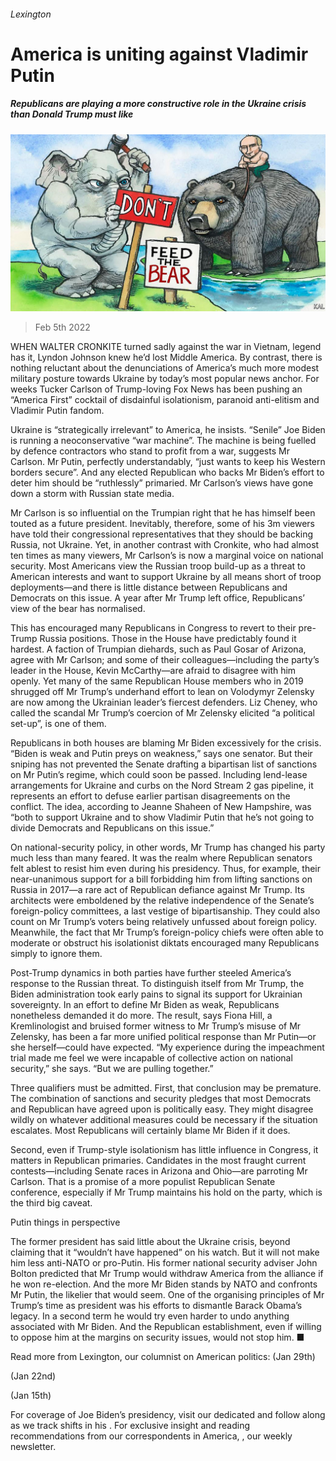 ###### Lexington

# America is uniting against Vladimir Putin 

##### Republicans are playing a more constructive role in the Ukraine crisis than Donald Trump must like 

![image](images/20220205_USD000_0.jpg) 

> Feb 5th 2022 

WHEN WALTER CRONKITE turned sadly against the war in Vietnam, legend has it, Lyndon Johnson knew he’d lost Middle America. By contrast, there is nothing reluctant about the denunciations of America’s much more modest military posture towards Ukraine by today’s most popular news anchor. For weeks Tucker Carlson of Trump-loving Fox News has been pushing an “America First” cocktail of disdainful isolationism, paranoid anti-elitism and Vladimir Putin fandom.

Ukraine is “strategically irrelevant” to America, he insists. “Senile” Joe Biden is running a neoconservative “war machine”. The machine is being fuelled by defence contractors who stand to profit from a war, suggests Mr Carlson. Mr Putin, perfectly understandably, “just wants to keep his Western borders secure”. And any elected Republican who backs Mr Biden’s effort to deter him should be “ruthlessly” primaried. Mr Carlson’s views have gone down a storm with Russian state media.


Mr Carlson is so influential on the Trumpian right that he has himself been touted as a future president. Inevitably, therefore, some of his 3m viewers have told their congressional representatives that they should be backing Russia, not Ukraine. Yet, in another contrast with Cronkite, who had almost ten times as many viewers, Mr Carlson’s is now a marginal voice on national security. Most Americans view the Russian troop build-up as a threat to American interests and want to support Ukraine by all means short of troop deployments—and there is little distance between Republicans and Democrats on this issue. A year after Mr Trump left office, Republicans’ view of the bear has normalised.

This has encouraged many Republicans in Congress to revert to their pre-Trump Russia positions. Those in the House have predictably found it hardest. A faction of Trumpian diehards, such as Paul Gosar of Arizona, agree with Mr Carlson; and some of their colleagues—including the party’s leader in the House, Kevin McCarthy—are afraid to disagree with him openly. Yet many of the same Republican House members who in 2019 shrugged off Mr Trump’s underhand effort to lean on Volodymyr Zelensky are now among the Ukrainian leader’s fiercest defenders. Liz Cheney, who called the scandal Mr Trump’s coercion of Mr Zelensky elicited “a political set-up”, is one of them.

Republicans in both houses are blaming Mr Biden excessively for the crisis. “Biden is weak and Putin preys on weakness,” says one senator. But their sniping has not prevented the Senate drafting a bipartisan list of sanctions on Mr Putin’s regime, which could soon be passed. Including lend-lease arrangements for Ukraine and curbs on the Nord Stream 2 gas pipeline, it represents an effort to defuse earlier partisan disagreements on the conflict. The idea, according to Jeanne Shaheen of New Hampshire, was “both to support Ukraine and to show Vladimir Putin that he’s not going to divide Democrats and Republicans on this issue.”

On national-security policy, in other words, Mr Trump has changed his party much less than many feared. It was the realm where Republican senators felt ablest to resist him even during his presidency. Thus, for example, their near-unanimous support for a bill forbidding him from lifting sanctions on Russia in 2017—a rare act of Republican defiance against Mr Trump. Its architects were emboldened by the relative independence of the Senate’s foreign-policy committees, a last vestige of bipartisanship. They could also count on Mr Trump’s voters being relatively unfussed about foreign policy. Meanwhile, the fact that Mr Trump’s foreign-policy chiefs were often able to moderate or obstruct his isolationist diktats encouraged many Republicans simply to ignore them.

Post-Trump dynamics in both parties have further steeled America’s response to the Russian threat. To distinguish itself from Mr Trump, the Biden administration took early pains to signal its support for Ukrainian sovereignty. In an effort to define Mr Biden as weak, Republicans nonetheless demanded it do more. The result, says Fiona Hill, a Kremlinologist and bruised former witness to Mr Trump’s misuse of Mr Zelensky, has been a far more unified political response than Mr Putin—or she herself—could have expected. “My experience during the impeachment trial made me feel we were incapable of collective action on national security,” she says. “But we are pulling together.”

Three qualifiers must be admitted. First, that conclusion may be premature. The combination of sanctions and security pledges that most Democrats and Republican have agreed upon is politically easy. They might disagree wildly on whatever additional measures could be necessary if the situation escalates. Most Republicans will certainly blame Mr Biden if it does.

Second, even if Trump-style isolationism has little influence in Congress, it matters in Republican primaries. Candidates in the most fraught current contests—including Senate races in Arizona and Ohio—are parroting Mr Carlson. That is a promise of a more populist Republican Senate conference, especially if Mr Trump maintains his hold on the party, which is the third big caveat.

Putin things in perspective

The former president has said little about the Ukraine crisis, beyond claiming that it “wouldn’t have happened” on his watch. But it will not make him less anti-NATO or pro-Putin. His former national security adviser John Bolton predicted that Mr Trump would withdraw America from the alliance if he won re-election. And the more Mr Biden stands by NATO and confronts Mr Putin, the likelier that would seem. One of the organising principles of Mr Trump’s time as president was his efforts to dismantle Barack Obama’s legacy. In a second term he would try even harder to undo anything associated with Mr Biden. And the Republican establishment, even if willing to oppose him at the margins on security issues, would not stop him. ■

Read more from Lexington, our columnist on American politics: (Jan 29th)

 (Jan 22nd)

 (Jan 15th)

For coverage of Joe Biden’s presidency, visit our dedicated  and follow along as we track shifts in his . For exclusive insight and reading recommendations from our correspondents in America, , our weekly newsletter.

